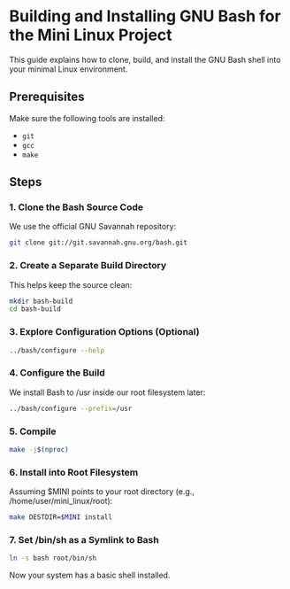 # Building and Installing GNU Bash for the Mini Linux Project

This guide explains how to clone, build, and install the GNU Bash shell into your minimal Linux environment.

## Prerequisites

Make sure the following tools are installed:

- `git`
- `gcc`
- `make`

## Steps

### 1. Clone the Bash Source Code

We use the official GNU Savannah repository:



```bash
git clone git://git.savannah.gnu.org/bash.git
```

### 2. Create a Separate Build Directory

This helps keep the source clean:

```bash
mkdir bash-build
cd bash-build
```

### 3. Explore Configuration Options (Optional)
```bash
../bash/configure --help
```

### 4. Configure the Build

We install Bash to /usr inside our root filesystem later:

```bash
../bash/configure --prefix=/usr
```

### 5. Compile
```bash
make -j$(nproc)
```
### 6. Install into Root Filesystem

Assuming $MINI points to your root directory (e.g., /home/user/mini_linux/root):

```bash
make DESTDIR=$MINI install
```
### 7. Set /bin/sh as a Symlink to Bash

```bash
ln -s bash root/bin/sh
```
Now your system has a basic shell installed.


